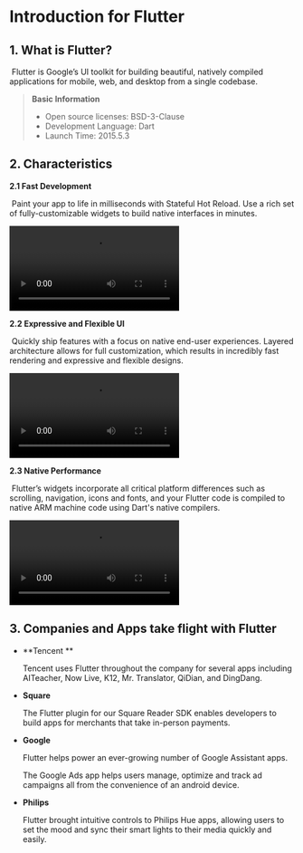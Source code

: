 # Introduction for Flutter

## 1. What is Flutter?

​	Flutter is Google’s UI toolkit for building beautiful, natively compiled applications for mobile, web, and desktop from a single codebase.

> **Basic Information**
>
> + Open source licenses: BSD-3-Clause
> + Development Language: Dart
> + Launch Time: 2015.5.3

## 2. Characteristics

**2.1 Fast Development**

​	Paint your app to life in milliseconds with Stateful Hot Reload. Use a rich set of fully-customizable widgets to build native interfaces in minutes.

<video src="https://flutter.dev/videos/FastDev.mp4">video</video>



**2.2 Expressive and Flexible UI**

​	Quickly ship features with a focus on native end-user experiences. Layered architecture allows for full customization, which results in incredibly fast rendering and expressive and flexible designs.

<video src="https://flutter.dev/videos/Filters.mp4">video</video>



**2.3 Native Performance**

​	Flutter’s widgets incorporate all critical platform differences such as scrolling, navigation, icons and fonts, and your Flutter code is compiled to native ARM machine code using Dart's native compilers.

<video src="https://flutter.dev/videos/NativePerformance.mp4"></video>

## 3. Companies and Apps take flight with Flutter

+ **Tencent **

  Tencent uses Flutter throughout the company for several apps including AITeacher, Now Live, K12, Mr. Translator, QiDian, and DingDang.

+ **Square**

  The Flutter plugin for our Square Reader SDK enables developers to build apps for merchants that take in-person payments.

+ **Google**

  Flutter helps power an ever-growing number of Google Assistant apps.

  The Google Ads app helps users manage, optimize and track ad campaigns all from the convenience of an android device.

+ **Philips**

  Flutter brought intuitive controls to Philips Hue apps, allowing users to set the mood and sync their smart lights to their media quickly and easily.

  

## 





